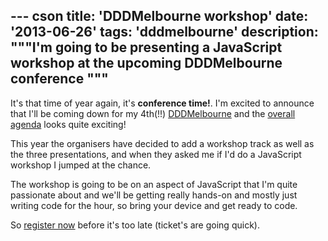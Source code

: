 --- cson
title: 'DDDMelbourne workshop'
date: '2013-06-26'
tags: 'dddmelbourne'
description: """I'm going to be presenting a JavaScript workshop at the upcoming DDDMelbourne conference
"""
---

It's that time of year again, it's **conference time!**. I'm excited to announce that I'll be coming down for my 4th(!!) [DDDMelbourne](http://wwww.dddmelbourne.com) and the [overall agenda](http://www.dddmelbourne.com/agenda) looks quite exciting!

This year the organisers have decided to add a workshop track as well as the three presentations, and when they asked me if I'd do a JavaScript workshop I jumped at the chance.

The workshop is going to be on an aspect of JavaScript that I'm quite passionate about and we'll be getting really hands-on and mostly just writing code for the hour, so bring your device and get ready to code.

So [register now](http://dddmelb4.eventbrite.com.au/) before it's too late (ticket's are going quick).